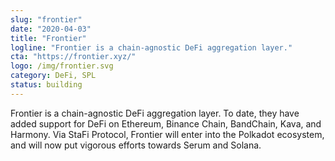 ```yaml
---
slug: "frontier"
date: "2020-04-03"
title: "Frontier"
logline: "Frontier is a chain-agnostic DeFi aggregation layer."
cta: "https://frontier.xyz/"
logo: /img/frontier.svg
category: DeFi, SPL
status: building
---
```


Frontier is a chain-agnostic DeFi aggregation layer. To date, they have added support for DeFi on Ethereum, Binance Chain, BandChain, Kava, and Harmony. Via StaFi Protocol, Frontier will enter into the Polkadot ecosystem, and will now put vigorous efforts towards Serum and Solana.
